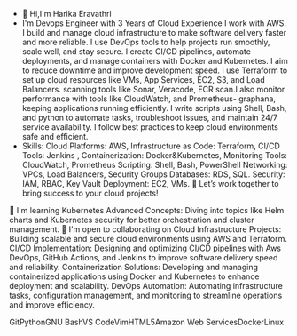 - 👋 Hi,I'm Harika Eravathri
- I'm Devops Engineer with 3 Years of Cloud Experience I work with AWS. I build and manage cloud infrastructure to make software delivery faster and more reliable. I use DevOps tools to help projects run 
  smoothly, scale well, and stay secure. I create CI/CD pipelines, automate deployments, and manage containers with Docker and Kubernetes. I aim to reduce downtime and improve development speed. I use 
  Terraform to set up cloud resources like VMs, App Services, EC2, S3, and Load Balancers. scanning tools like Sonar, Veracode, ECR scan.I also monitor performance with tools like CloudWatch, and Prometheus- 
  graphana, keeping applications running efficiently. I write scripts using Shell, Bash, and python to automate tasks, troubleshoot issues, and maintain 24/7 service availability. I follow best practices to 
  keep cloud environments safe and efficient.
- Skills: Cloud Platforms: AWS, Infrastructure as Code: Terraform,  CI/CD Tools: Jenkins , Containerization: Docker&Kubernetes,  Monitoring Tools: CloudWatch, Prometheus Scripting: Shell, Bash, PowerShell 
  Networking: VPCs, Load Balancers, Security Groups Databases: RDS, SQL. Security: IAM, RBAC, Key Vault Deployment: EC2, VMs. 🌟 Let’s work together to bring success to your cloud projects!

🧠  I'm learning Kubernetes Advanced Concepts: Diving into topics like Helm charts and Kubernetes security for better orchestration and cluster management.
🤝  I'm open to collaborating on Cloud Infrastructure Projects: Building scalable and secure cloud environments using AWS and Terraform. CI/CD Implementation: Designing and optimizing CI/CD pipelines with Aws DevOps, GitHub Actions, and Jenkins to improve software delivery speed and reliability. Containerization Solutions: Developing and managing containerized applications using Docker and Kubernetes to enhance deployment and scalability. DevOps Automation: Automating infrastructure tasks, configuration management, and monitoring to streamline operations and improve efficiency. 

GitPythonGNU BashVS CodeVimHTML5Amazon Web ServicesDockerLinux
